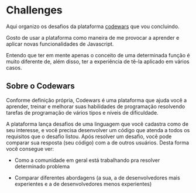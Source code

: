 # Challenges

Aqui organizo os desafios da plataforma [codewars](https://www.codewars.com/) que vou concluindo.

Gosto de usar a plataforma como maneira de me provocar a aprender e aplicar novas funcionalidades de Javascript.

Entendo que ter em mente apenas o conceito de uma determinada função é muito diferente de, além disso, ter a experiência de tê-la aplicado em vários casos.

## Sobre o Codewars

Conforme definição própria, Codewars é uma plataforma que ajuda você a aprender, treinar e melhorar suas habilidades de programação resolvendo tarefas de programação de vários tipos e níveis de dificuldade.

A plataforma lança desafios de uma linguagem que você cadastra como de seu interesse, e você precisa desenvolver um código que atenda a todos os requisitos que o desafio listou. Após resolver um desafio, você pode comparar sua resposta (seu código) com a de outros usuários. Desta forma você consegue ver:

-   Como a comunidade em geral está trabalhando pra resolver determinado problema

-   Comparar diferentes abordagens (a sua, a de desenvolvedores mais experientes e a de desenvolvedores menos experientes)

